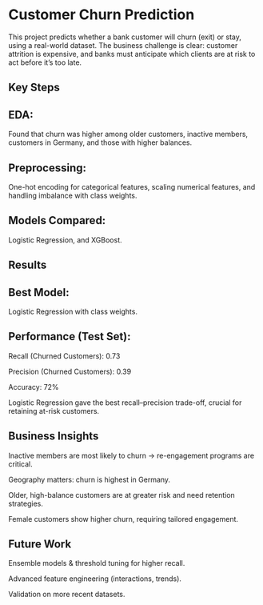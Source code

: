 # Customer Churn Prediction

This project predicts whether a bank customer will churn (exit) or stay, using a real-world dataset. The business challenge is clear: customer attrition is expensive, and banks must anticipate which clients are at risk to act before it’s too late.

## Key Steps

## EDA: 
Found that churn was higher among older customers, inactive members, customers in Germany, and those with higher balances.

## Preprocessing: 
One-hot encoding for categorical features, scaling numerical features, and handling imbalance with class weights.

## Models Compared: 
Logistic Regression, and XGBoost.

## Results

## Best Model: 
Logistic Regression with class weights.

## Performance (Test Set):

Recall (Churned Customers): 0.73

Precision (Churned Customers): 0.39

Accuracy: 72%

 Logistic Regression gave the best recall–precision trade-off, crucial for retaining at-risk customers.

## Business Insights

Inactive members are most likely to churn → re-engagement programs are critical.

Geography matters: churn is highest in Germany.

Older, high-balance customers are at greater risk and need retention strategies.

Female customers show higher churn, requiring tailored engagement.

## Future Work

Ensemble models & threshold tuning for higher recall.

Advanced feature engineering (interactions, trends).

Validation on more recent datasets.
